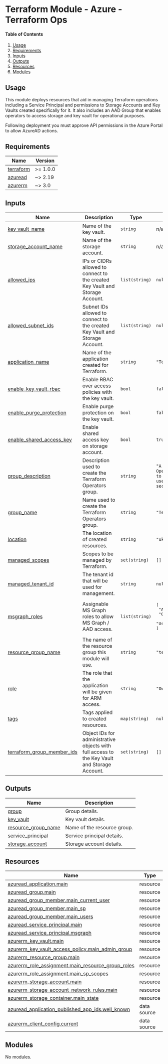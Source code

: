 # Terraform Module - Azure - Terraform Ops

#### Table of Contents

1. [Usage](#usage)
2. [Requirements](#requirements)
3. [Inputs](#inputs)
4. [Outputs](#outputs)
5. [Resources](#resources)
6. [Modules](#modules)

## Usage

This module deploys resources that aid in managing Terraform operations including a Service Principal and permissions to Storage Accounts and Key Vaults created specifically for it. It also includes an AAD Group that enables operators to access storage and key vault for operational purposes.

Following deployment you must approve API permissions in the Azure Portal to allow AzureAD actions.

<!-- BEGIN_TF_DOCS -->
## Requirements

| Name | Version |
|------|---------|
| <a name="requirement_terraform"></a> [terraform](#requirement\_terraform) | >= 1.0.0 |
| <a name="requirement_azuread"></a> [azuread](#requirement\_azuread) | ~> 2.19 |
| <a name="requirement_azurerm"></a> [azurerm](#requirement\_azurerm) | ~> 3.0 |

## Inputs

| Name | Description | Type | Default | Required |
|------|-------------|------|---------|:--------:|
| <a name="input_key_vault_name"></a> [key\_vault\_name](#input\_key\_vault\_name) | Name of the key vault. | `string` | n/a | yes |
| <a name="input_storage_account_name"></a> [storage\_account\_name](#input\_storage\_account\_name) | Name of the storage account. | `string` | n/a | yes |
| <a name="input_allowed_ips"></a> [allowed\_ips](#input\_allowed\_ips) | IPs or CIDRs allowed to connect to the created Key Vault and Storage Account. | `list(string)` | `null` | no |
| <a name="input_allowed_subnet_ids"></a> [allowed\_subnet\_ids](#input\_allowed\_subnet\_ids) | Subnet IDs allowed to connect to the created Key Vault and Storage Account. | `list(string)` | `null` | no |
| <a name="input_application_name"></a> [application\_name](#input\_application\_name) | Name of the application created for Terraform. | `string` | `"Terraform"` | no |
| <a name="input_enable_key_vault_rbac"></a> [enable\_key\_vault\_rbac](#input\_enable\_key\_vault\_rbac) | Enable RBAC over access policies with the key vault. | `bool` | `false` | no |
| <a name="input_enable_purge_protection"></a> [enable\_purge\_protection](#input\_enable\_purge\_protection) | Enable purge protection on the key vault. | `bool` | `false` | no |
| <a name="input_enable_shared_access_key"></a> [enable\_shared\_access\_key](#input\_enable\_shared\_access\_key) | Enable shared access key on storage account. | `bool` | `true` | no |
| <a name="input_group_description"></a> [group\_description](#input\_group\_description) | Description used to create the Terraform Operators group. | `string` | `"A group for Terraform Operators with access to Terraform resources used for state and secrets."` | no |
| <a name="input_group_name"></a> [group\_name](#input\_group\_name) | Name used to create the Terraform Operators group. | `string` | `"Terraform Operators"` | no |
| <a name="input_location"></a> [location](#input\_location) | The location of created resources. | `string` | `"uksouth"` | no |
| <a name="input_managed_scopes"></a> [managed\_scopes](#input\_managed\_scopes) | Scopes to be managed by Terraform. | `set(string)` | `[]` | no |
| <a name="input_managed_tenant_id"></a> [managed\_tenant\_id](#input\_managed\_tenant\_id) | The tenant id that will be used for management. | `string` | `null` | no |
| <a name="input_msgraph_roles"></a> [msgraph\_roles](#input\_msgraph\_roles) | Assignable MS Graph roles to allow MS Graph / AAD access. | `list(string)` | <pre>[<br>  "Application.Read.All",<br>  "Group.Read.All",<br>  "User.Read.All"<br>]</pre> | no |
| <a name="input_resource_group_name"></a> [resource\_group\_name](#input\_resource\_group\_name) | The name of the resource group this module will use. | `string` | `"terraform-ops-rg"` | no |
| <a name="input_role"></a> [role](#input\_role) | The role that the application will be given for ARM access. | `string` | `"Owner"` | no |
| <a name="input_tags"></a> [tags](#input\_tags) | Tags applied to created resources. | `map(string)` | `null` | no |
| <a name="input_terraform_group_member_ids"></a> [terraform\_group\_member\_ids](#input\_terraform\_group\_member\_ids) | Object IDs for administrative objects with full access to the Key Vault and Storage Account. | `set(string)` | `[]` | no |

## Outputs

| Name | Description |
|------|-------------|
| <a name="output_group"></a> [group](#output\_group) | Group details. |
| <a name="output_key_vault"></a> [key\_vault](#output\_key\_vault) | Key vault details. |
| <a name="output_resource_group_name"></a> [resource\_group\_name](#output\_resource\_group\_name) | Name of the resource group. |
| <a name="output_service_principal"></a> [service\_principal](#output\_service\_principal) | Service principal details. |
| <a name="output_storage_account"></a> [storage\_account](#output\_storage\_account) | Storage account details. |

## Resources

| Name | Type |
|------|------|
| [azuread_application.main](https://registry.terraform.io/providers/hashicorp/azuread/latest/docs/resources/application) | resource |
| [azuread_group.main](https://registry.terraform.io/providers/hashicorp/azuread/latest/docs/resources/group) | resource |
| [azuread_group_member.main_current_user](https://registry.terraform.io/providers/hashicorp/azuread/latest/docs/resources/group_member) | resource |
| [azuread_group_member.main_sp](https://registry.terraform.io/providers/hashicorp/azuread/latest/docs/resources/group_member) | resource |
| [azuread_group_member.main_users](https://registry.terraform.io/providers/hashicorp/azuread/latest/docs/resources/group_member) | resource |
| [azuread_service_principal.main](https://registry.terraform.io/providers/hashicorp/azuread/latest/docs/resources/service_principal) | resource |
| [azuread_service_principal.msgraph](https://registry.terraform.io/providers/hashicorp/azuread/latest/docs/resources/service_principal) | resource |
| [azurerm_key_vault.main](https://registry.terraform.io/providers/hashicorp/azurerm/latest/docs/resources/key_vault) | resource |
| [azurerm_key_vault_access_policy.main_admin_group](https://registry.terraform.io/providers/hashicorp/azurerm/latest/docs/resources/key_vault_access_policy) | resource |
| [azurerm_resource_group.main](https://registry.terraform.io/providers/hashicorp/azurerm/latest/docs/resources/resource_group) | resource |
| [azurerm_role_assignment.main_resource_group_roles](https://registry.terraform.io/providers/hashicorp/azurerm/latest/docs/resources/role_assignment) | resource |
| [azurerm_role_assignment.main_sp_scopes](https://registry.terraform.io/providers/hashicorp/azurerm/latest/docs/resources/role_assignment) | resource |
| [azurerm_storage_account.main](https://registry.terraform.io/providers/hashicorp/azurerm/latest/docs/resources/storage_account) | resource |
| [azurerm_storage_account_network_rules.main](https://registry.terraform.io/providers/hashicorp/azurerm/latest/docs/resources/storage_account_network_rules) | resource |
| [azurerm_storage_container.main_state](https://registry.terraform.io/providers/hashicorp/azurerm/latest/docs/resources/storage_container) | resource |
| [azuread_application_published_app_ids.well_known](https://registry.terraform.io/providers/hashicorp/azuread/latest/docs/data-sources/application_published_app_ids) | data source |
| [azurerm_client_config.current](https://registry.terraform.io/providers/hashicorp/azurerm/latest/docs/data-sources/client_config) | data source |

## Modules

No modules.
<!-- END_TF_DOCS -->
